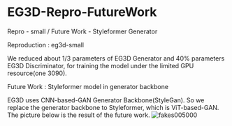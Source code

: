 # EG3D-Repro-FutureWork
Repro - small / Future Work - Styleformer Generator

Reproduction : eg3d-small

We reduced about 1/3 parameters of EG3D Generator and 40% parameters EG3D Discriminator, for training the model under the limited GPU resource(one 3090).

Future Work : Styleformer model in generator backbone

EG3D uses CNN-based-GAN Generator Backbone(StyleGan). So we replace the generator backbone to Styleformer, which is ViT-based-GAN. The picture below is the result of the future work.
![fakes005000](https://user-images.githubusercontent.com/110541013/232396134-603fb973-66ff-4555-ade1-b53f18785319.png)
